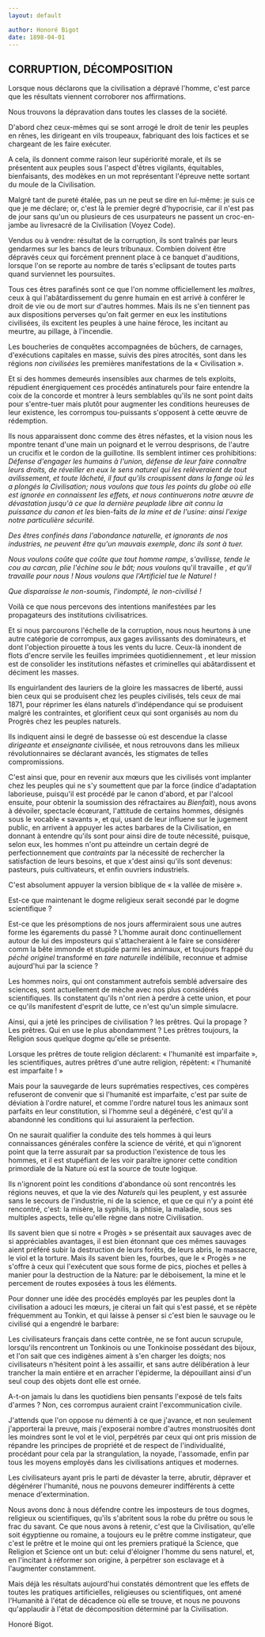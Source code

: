 ```yaml
---
layout: default

author: Honoré Bigot
date: 1898-04-01
---
```


## CORRUPTION, DÉCOMPOSITION

Lorsque nous déclarons que la civilisation a dépravé l'homme, c'est parce que les résultats viennent corroborer nos affirmations.

Nous trouvons la dépravation dans toutes les classes de la société.

 D'abord chez ceux-mêmes qui se sont arrogé le droit de tenir les peuples en rênes, les dirigeant en 
 vils troupeaux, fabriquant des lois factices et se chargeant de les faire exécuter.

 A cela, ils donnent comme raison leur supériorité morale, et ils se présentent aux peuples sous 
 l'aspect d'êtres vigilants, équitables, bienfaisants, des modèkes en un mot représentant l'épreuve 
 nette sortant du moule de la Civilisation.

 Malgré tant de pureté étalée, pas un ne peut se dire en lui-même: je suis ce que je me déclare; or, 
 c'est là le premier degré d'hypocrisie, car il n'est pas de jour sans qu'un ou plusieurs de ces 
 usurpateurs ne passent un croc-en-jambe au livresacré de la Civilisation (Voyez Code).

Vendus ou à vendre: résultat de la corruption, ils sont traînés par leurs gendarmes sur les bancs de 
leurs tribunaux. Combien doivent être dépravés ceux qui forcément prennent place à ce banquet 
d'auditions, lorsque l'on se reporte au nombre de tarés s'eclipsant de toutes parts quand surviennet 
les poursuites.

Tous ces êtres parafinés sont ce que l'on nomme officiellement les *maîtres*, ceux à qui 
l'abâtardissement du genre humain en est arrivé à conférer le droit de vie ou de mort sur d'autres 
hommes. Mais ils ne s'en tiennent pas aux dispositions perverses qu'on fait germer en eux les 
institutions civilisées, ils excitent les peuples à une haine féroce, les incitant au meurtre, au 
pillage, à l'incendie.

Les boucheries de conquêtes accompagnées de bûchers, de carnages, d'exécutions capitales en masse, 
suivis des pires atrocités, sont dans les régions *non civilisées* les premières manifestations de 
la &laquo; Civilisation &raquo;.

Et si des hommes demeurés insensibles aux charmes de tels exploits, répudient énergiquement ces 
procédés antinaturels pour faire entendre la coix de la concorde et montrer à leurs semblables 
qu'ils ne sont point daits pour s'entre-tuer mais plutôt pour augmenter les conditions heureuses de 
leur existence, les corrompus tou-puissants s'opposent à cette œuvre de rédemption.

Ils nous apparaissent donc comme des êtres néfastes, et la vision nous les mpontre tenant d'une main 
un poignard et le verrou desprisons, de l'autre un crucifix et le cordon de la guillotine. Ils 
semblent intimer ces prohibitions: *Défense d'engager les humains à l'union, défense de leur faire 
connaître leurs droits, de réveiller en eux le sens naturel qui les relèveraient de tout 
avilissement, et toute lâcheté, il faut qu'ils croupissent dans la fange où les a plongés la 
Civilisation; nous voulons que tous les points du globe où elle est ignorée en connaissent les 
effets, et nous continuerons notre œuvre de dévastation jusqu'à ce que la dernière peuplade libre 
ait connu la puissance du canon et les* bien-faits *de la mine et de l'usine: ainsi l'exige notre 
particulière sécurité.*

*Des êtres confinés dans l'abondance naturelle, et ignorants de nos industries, ne peuvent être 
qu'un mauvais exemple, donc ils sont à tuer.*

*Nous voulons coûte que coûte que tout homme rampe, s'avilisse, tende le cou au carcan, plie 
l'échine sou le bât; nous voulons* qu'il travaille *, et qu'il travaille pour nous ! Nous voulons 
que l'Artificiel tue le Naturel !*

*Que disparaisse le non-soumis, l'indompté, le non-civilisé !*

Voilà ce que nous percevons des intentions manifestées par les propagateurs des institutions 
civilisatrices.

Et si nous parcourons l'échelle de la corruption, nous nous heurtons à une autre catégorie de 
corrompus, aux gages avilissants des dominateurs, et dont l'objection pirouette à tous les vents du 
lucre. Ceux-là inondent de flots d'encre servile les feuilles imprimées quotidiennement , et leur 
mission est de consolider les institutions néfastes et criminelles qui abâtardissent et déciment les 
masses.

Ils enguirlandent des lauriers de la gloire les massacres de liberté, aussi bien ceux qui se 
produisent chez les peuples civilisés, tels ceux de mai 1871, pour réprimer les élans naturels 
d'indépendance qui se produisent malgré les contraintes, et glorifient ceux qui sont organisés au 
nom du Progrès chez les peuples naturels.

Ils indiquent ainsi le degré de bassesse où est descendue la classe *dirigeante* et *enseignante* 
civilisée, et nous retrouvons dans les milieux révolutionnaires se déclarant avancés, les stigmates 
de telles compromissions.

C'est ainsi que, pour en revenir aux mœurs que les civilisés vont implanter chez les peuples qui ne 
s'y soumettent que par la force (indice d'adaptation laborieuse, puisqu'il est procédé par le canon 
d'abord, et par l'alcool ensuite, pour obtenir la soumission des réfractaires au *Bienfait*), nous 
avons à dévoiler, spectacle écœurant, l'attitude de certains hommes, désignés sous le vocable 
&laquo; savants &raquo;, et qui, usant de leur influene sur le jugement public, en arrivent à 
appuyer les actes barbares de la Civilisation, en donnant à entendre qu'ils sont pour ainsi dire de 
toute nécessité, puisque, selon eux, les hommes n'ont pu atteindre un certain degré de 
perfectionnement que *contraints* par la nécessité de rechercher la satisfaction de leurs besoins, 
et que x'dest ainsi qu'ils sont devenus: pasteurs, puis cultivateurs, et enfin ouvriers industriels.

C'est absolument appuyer la version biblique de &laquo; la vallée de misère &raquo;.

Est-ce que maintenant le dogme religieux serait secondé par le dogme scientifique ?

Est-ce que les présomptions de nos jours affermiraient sous une autres forme les égarements du passé 
? L'homme aurait donc continuellement autour de lui des imposteurs qui s'attacheraient à le faire se 
considérer comm la bête immonde et stupide parmi les animaux, et toujours frappé du *péché originel* 
transformé en *tare naturelle* indélibile, reconnue et admise aujourd'hui par la science ?

Les hommes noirs, qui ont constamment autrefois semblé adversaire des sciences, sont actuellement de 
mèche avec nos plus considérés scientifiques. Ils constatent qu'ils n'ont rien à perdre à cette 
union, et pour ce qu'ils manifestent d'esprit de lutte, ce n'est qu'un simple simulacre.

Ainsi, qui a jeté les principes de civilisation ? les prêtres. Qui la propage ? Les prêtres. Qui en use le plus abondamment ? Les prêtres toujours, la Religion sous quelque dogme qu'elle se présente.

Lorsque les prêtres de toute religion déclarent: &laquo; l'humanité est imparfaite &raquo;, les 
scientifiques, autres prêtres d'une autre religion, répètent: &laquo; l'humanité est imparfaite !
&raquo;

Mais pour la sauvegarde de leurs suprématies respectives, ces compères refuseront de convenir que si 
l'humanité est imparfaite, c'est par suite de déviation à l'ordre naturel, et comme l'ordre naturel 
 tous les animaux sont parfaits en leur constitution, si l'homme seul a dégénéré, c'est qu'il a 
 abandonné les conditions qui lui assuraient la perfection.

On ne saurait qualifier la conduite des tels hommes à qui leurs connaissances générales confère la 
science de vérité, et qui n'ignorent point que la terre assurait par sa production l'existence de 
tous les hommes, et il est stupéfiant de les voir paraître ignorer cette condition primordiale de la 
Nature où est la source de toute logique.

Ils n'ignorent point les conditions d'abondance où sont rencontrés les régions neuves, et que la vie 
des *Naturels* qui les peuplent, y est assurée sans le secours de l'industrie, ni de la science, et 
que ce qui n'y a point été rencontré, c'est: la misère, la syphilis, la phtisie, la maladie, sous 
ses multiples aspects, telle qu'elle règne dans notre Civilisation.

Ils savent bien que si notre &laquo; Progès &raquo; se présentait aux sauvages avec de si 
appréciables avantages, il est bien étonnant que ces mêmes sauvages aient préféré subir la 
destruction de leurs forêts, de leurs abris, le massacre, le viol et la torture. Mais ils savent 
bien les, fourbes, que le &laquo; Progès &raquo; ne s'offre à ceux qui l'exécutent que sous forme de 
pics, pioches et pelles à manier pour la destruction de la Nature: par le déboisement, la mine et le 
percement de routes exposées à tous les éléments.

Pour donner une idée des procédés employés par les peuples dont la civilisation a adouci les mœurs, 
je citerai un fait qui s'est passé, et se répète fréquemment au Tonkin, et qui laisse à penser si 
c'est bien le sauvage ou le civilisé qui a engendré le barbare:

Les civilisateurs français dans cette contrée, ne se font aucun scrupule, lorsqu'ils rencontrent un 
Tonkinois ou une Tonkinoise possédant des bijoux, et l'on sait que ces indigènes aiment à s'en 
charger les doigts; nos civilisateurs n'hésitent point à les assaillir, et sans autre délibération à 
leur trancher la main entière et en arracher l'épiderme, la dépouillant ainsi d'un seul coup des 
objets dont elle est ornée.

A-t-on jamais lu dans les quotidiens bien pensants l'exposé de tels faits d'armes ? Non, ces 
corrompus auraient craint l'excommunication civile.

J'attends que l'on oppose nu démenti à ce que j'avance, et non seulement j'apporterai la preuve, 
mais j'exposerai nombre d'autres monstruosités dont les moindres sont le vol et le viol, perpétrés 
par ceux qui ont pris mission de répandre les principes de propriété et de respect de 
l'individualité, procédant pour cela par la strangulation, la noyade, l'assomade, enfin par tous les 
moyens employés dans les civilisations antiques et modernes.

Les civilisateurs ayant pris le parti de dévaster la terre, abrutir, dépraver et dégénérer 
l'humanité, nous ne pouvons demeurer indifférents à cette menace d'extermination.

Nous avons donc à nous défendre contre les imposteurs de tous dogmes, religieux ou scientifiques, 
qu'ils s'abritent sous la robe du prêtre ou sous le frac du savant. Ce que nous avons à retenir, 
c'est que la Civilisation, qu'elle soit égyptienne ou romaine, a toujours eu le prêtre comme 
instigateur, que c'est le prêtre et le moine qui ont les premiers pratiqué la Science, que Religion 
et Science ont un but: celui d'éloigner l'homme du sens naturel, et, en l'incitant à réformer son 
origine, à perpétrer son esclavage et à l'augmenter constamment.

Mais déjà les résultats aujourd'hui constatés démontrent que les effets de toutes les pratiques 
artificielles, religieuses ou scientifiques, ont amené l'Humanité à l'état de décadence où elle se 
trouve, et nous ne pouvons qu'applaudir à l'état de décomposition déterminé par la Civilisation.

Honoré Bigot.